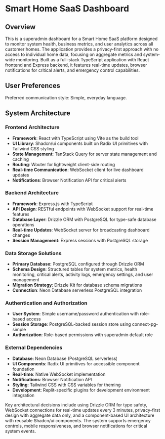 # Smart Home SaaS Dashboard

## Overview

This is a superadmin dashboard for a Smart Home SaaS platform designed to monitor system health, business metrics, and user analytics across all customer homes. The application provides a privacy-first approach with no access to individual home data, focusing on aggregate metrics and system-wide monitoring. Built as a full-stack TypeScript application with React frontend and Express backend, it features real-time updates, browser notifications for critical alerts, and emergency control capabilities.

## User Preferences

Preferred communication style: Simple, everyday language.

## System Architecture

### Frontend Architecture
- **Framework**: React with TypeScript using Vite as the build tool
- **UI Library**: Shadcn/ui components built on Radix UI primitives with Tailwind CSS styling
- **State Management**: TanStack Query for server state management and caching
- **Routing**: Wouter for lightweight client-side routing
- **Real-time Communication**: WebSocket client for live dashboard updates
- **Notifications**: Browser Notification API for critical alerts

### Backend Architecture
- **Framework**: Express.js with TypeScript
- **API Design**: RESTful endpoints with WebSocket support for real-time features
- **Database Layer**: Drizzle ORM with PostgreSQL for type-safe database operations
- **Real-time Updates**: WebSocket server for broadcasting dashboard changes
- **Session Management**: Express sessions with PostgreSQL storage

### Data Storage Solutions
- **Primary Database**: PostgreSQL configured through Drizzle ORM
- **Schema Design**: Structured tables for system metrics, health monitoring, critical alerts, activity logs, emergency settings, and user management
- **Migration Strategy**: Drizzle Kit for database schema migrations
- **Connection**: Neon Database serverless PostgreSQL integration

### Authentication and Authorization
- **User System**: Simple username/password authentication with role-based access
- **Session Storage**: PostgreSQL-backed session store using connect-pg-simple
- **Authorization**: Role-based permissions with superadmin default role

### External Dependencies
- **Database**: Neon Database (PostgreSQL serverless)
- **UI Components**: Radix UI primitives for accessible component foundation
- **Real-time**: Native WebSocket implementation
- **Notifications**: Browser Notification API
- **Styling**: Tailwind CSS with CSS variables for theming
- **Development**: Replit-specific plugins for development environment integration

Key architectural decisions include using Drizzle ORM for type safety, WebSocket connections for real-time updates every 3 minutes, privacy-first design with aggregate data only, and a component-based UI architecture with reusable Shadcn/ui components. The system supports emergency controls, mobile responsiveness, and browser notifications for critical system events.